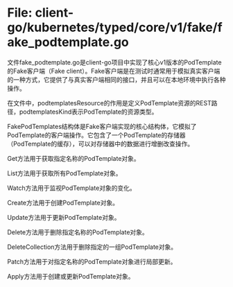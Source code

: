 # File: client-go/kubernetes/typed/core/v1/fake/fake_podtemplate.go

文件fake_podtemplate.go是client-go项目中实现了核心v1版本的PodTemplate的Fake客户端（Fake client）。Fake客户端是在测试时通常用于模拟真实客户端的一种方式，它提供了与真实客户端相同的接口，并且可以在本地环境中执行各种操作。

在文件中，podtemplatesResource的作用是定义PodTemplate资源的REST路径，podtemplatesKind表示PodTemplate的资源类型。

FakePodTemplates结构体是Fake客户端实现的核心结构体，它模拟了PodTemplate的客户端操作。它包含了一个PodTemplate的存储器（PodTemplate的缓存），可以对存储器中的数据进行增删改查操作。

Get方法用于获取指定名称的PodTemplate对象。

List方法用于获取所有PodTemplate对象。

Watch方法用于监视PodTemplate对象的变化。

Create方法用于创建PodTemplate对象。

Update方法用于更新PodTemplate对象。

Delete方法用于删除指定名称的PodTemplate对象。

DeleteCollection方法用于删除指定的一组PodTemplate对象。

Patch方法用于对指定名称的PodTemplate对象进行局部更新。

Apply方法用于创建或更新PodTemplate对象。


